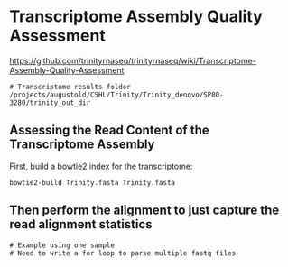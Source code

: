 # Transcriptome Assembly Quality Assessment
https://github.com/trinityrnaseq/trinityrnaseq/wiki/Transcriptome-Assembly-Quality-Assessment

```
# Transcriptome results folder
/projects/augustold/CSHL/Trinity/Trinity_denovo/SP80-3280/trinity_out_dir
```

## Assessing the Read Content of the Transcriptome Assembly

First, build a bowtie2 index for the transcriptome:
```
bowtie2-build Trinity.fasta Trinity.fasta
```

## Then perform the alignment to just capture the read alignment statistics
```
# Example using one sample
# Need to write a for loop to parse multiple fastq files



```



